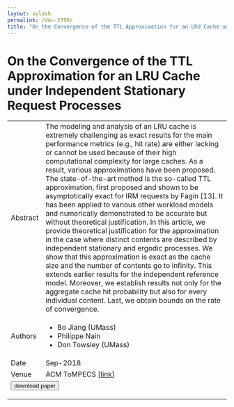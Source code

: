 ```yaml
---
layout: splash
permalink: /doc-2799/
title: "On the Convergence of the TTL Approximation for an LRU Cache under Independent Stationary Request Processes"
---
```


# On the Convergence of the TTL Approximation for an LRU Cache under Independent Stationary Request Processes

<table>
    <tbody>
    <tr>
        <td>Abstract</td>
        <td>The modeling and analysis of an LRU cache is extremely challenging as exact results for the main performance metrics (e.g., hit rate) are either lacking or cannot be used because of their high computational complexity for large caches. As a result, various approximations have been proposed. The state-of-the-art method is the so-called TTL approximation, first proposed and shown to be asymptotically exact for IRM requests by Fagin [13]. It has been applied to various other workload models and numerically demonstrated to be accurate but without theoretical justification. In this article, we provide theoretical justification for the approximation in the case where distinct contents are described by independent stationary and ergodic processes. We show that this approximation is exact as the cache size and the number of contents go to infinity. This extends earlier results for the independent reference model. Moreover, we establish results not only for the aggregate cache hit probability but also for every individual content. Last, we obtain bounds on the rate of convergence.</td>
    </tr>
    <tr>
        <td>Authors</td>
        <td>
            <ul>
                <li>Bo Jiang (UMass)</li>
                <li>Philippe Nain</li>
                <li>Don Towsley (UMass)</li>
            </ul>
        </td>
    </tr>
    <tr>
        <td>Date</td>
        <td>Sep-2018</td>
    </tr>
    <tr>
        <td>Venue</td>
        <td>ACM ToMPECS [<a href="https://dl.acm.org/citation.cfm?id=3239164">link</a>]</td>
    </tr>
        <tr>
            <td colspan="2">
                <form method="get" action="https://dl.acm.org/citation.cfm?id=3239164">
                    <button type="submit">download paper</button>
                </form>
            </td>
        </tr>
    </tbody>
</table>
